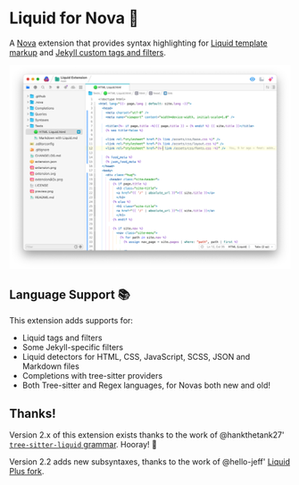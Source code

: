 # Liquid for Nova 🌊

A [Nova](https://nova.app) extension that provides syntax highlighting for [Liquid template markup](http://liquidmarkup.org) and [Jekyll custom tags and filters](https://jekyllrb.com/docs/liquid/).

![Screenshot from Nova editor with a Liquid file being highlighted](https://github.com/arthrfrts/Liquid.novaextension/blob/main/preview.png?raw=true)

## Language Support 📚

This extension adds supports for:

- Liquid tags and filters
- Some Jekyll-specific filters
- Liquid detectors for HTML, CSS, JavaScript, SCSS, JSON and Markdown files
- Completions with tree-sitter providers
- Both Tree-sitter and Regex languages, for Novas both new and old!

## Thanks!

Version 2.x of this extension exists thanks to the work of @hankthetank27' [`tree-sitter-liquid` grammar](https://github.com/hankthetank27/tree-sitter-liquid). Hooray! 🎉

Version 2.2 adds new subsyntaxes, thanks to the work of @hello-jeff' [Liquid Plus fork](https://github.com/hello-jeff/Liquid-Plus.novaextension/tree/main).
